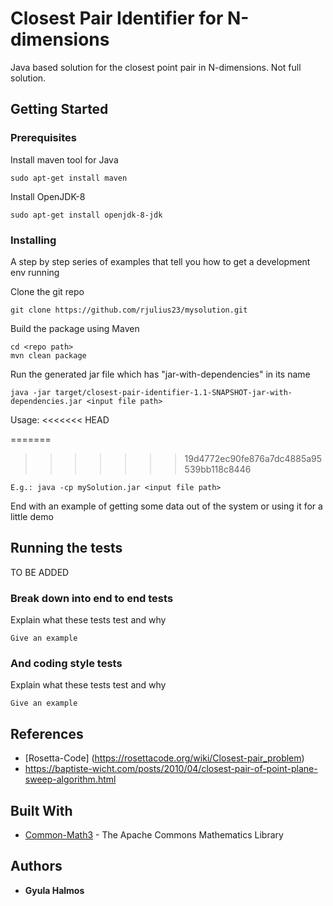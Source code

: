 # Closest Pair Identifier for N-dimensions

Java based solution for the closest point pair in N-dimensions.
Not full solution.

## Getting Started


### Prerequisites

Install maven tool for Java

```
sudo apt-get install maven
```

Install OpenJDK-8

```
sudo apt-get install openjdk-8-jdk
```

### Installing

A step by step series of examples that tell you how to get a development env running

Clone the git repo

```
git clone https://github.com/rjulius23/mysolution.git
```

Build the package using Maven

```
cd <repo path>
mvn clean package
```

Run the generated jar file which has "jar-with-dependencies" in its name

```
java -jar target/closest-pair-identifier-1.1-SNAPSHOT-jar-with-dependencies.jar <input file path>
```

Usage:
<<<<<<< HEAD

=======
>>>>>>> 19d4772ec90fe876a7dc4885a95539bb118c8446
```
E.g.: java -cp mySolution.jar <input file path>
```

End with an example of getting some data out of the system or using it for a little demo

## Running the tests

TO BE ADDED

### Break down into end to end tests

Explain what these tests test and why

```
Give an example
```

### And coding style tests

Explain what these tests test and why

```
Give an example
```

## References

* [Rosetta-Code] (https://rosettacode.org/wiki/Closest-pair_problem)
* https://baptiste-wicht.com/posts/2010/04/closest-pair-of-point-plane-sweep-algorithm.html

## Built With

* [Common-Math3](http://commons.apache.org/proper/commons-math/) - The Apache Commons Mathematics Library

## Authors

* **Gyula Halmos** 


